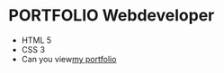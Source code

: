 # PORTFOLIO Webdeveloper
- HTML 5
- CSS 3
- Can you view[my portfolio](https://artiomtomin.github.io/-portfolio/)
